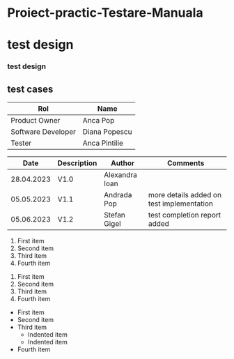 # Proiect-practic-Testare-Manuala
# test design
### test design
<h2>test cases</h2>

| Rol  | Name  |
|---|---|
| Product Owner | Anca Pop |
| Software Developer | Diana Popescu |
| Tester | Anca Pintilie |

| Date  | Description  | Author | Comments | 
|---|---|---|---|
| 28.04.2023 | V1.0 | Alexandra Ioan |  |
| 05.05.2023 | V1.1| Andrada Pop | more details added on test implementation |
| 05.06.2023 | V1.2 | Stefan Gigel |test completion report added |

1. First item
2. Second item
3. Third item
4. Fourth item

<ol>
  <li>First item</li>
  <li>Second item</li>
  <li>Third item</li>
  <li>Fourth item</li>
</ol>

- First item
- Second item
- Third item
    - Indented item
    - Indented item
- Fourth item
